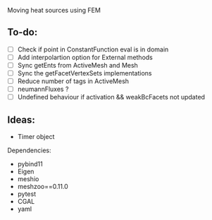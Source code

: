 Moving heat sources using FEM

To-do:
------
- [ ] Check if point in ConstantFunction eval is in domain
- [ ] Add interpolartion option for External methods
- [ ] Sync getEnts from ActiveMesh and Mesh
- [ ] Sync the getFacetVertexSets implementations
- [ ] Reduce number of tags in ActiveMesh
- [ ] neumannFluxes ?
- [ ] Undefined behaviour if activation && weakBcFacets not updated

Ideas:
------
- Timer object

Dependencies:

- pybind11
- Eigen
- meshio
- meshzoo==0.11.0
- pytest
- CGAL
- yaml
